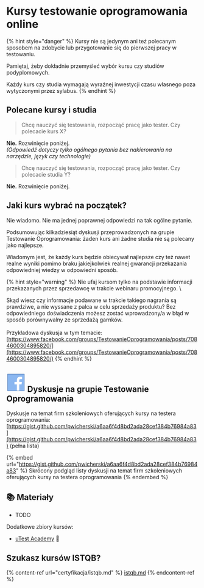 # Kursy testowanie oprogramowania online

{% hint style="danger" %}
Kursy nie są jedynym ani też polecanym sposobem na zdobycie lub przygotowanie się do pierwszej pracy w testowaniu.

Pamiętaj, żeby dokładnie przemyśleć wybór kursu czy studiów podyplomowych.

Każdy kurs czy studia wymagają wyraźnej inwestycji czasu własnego poza wytyczonymi przez sylabus.
{% endhint %}

## Polecane kursy i studia

> Chcę nauczyć się testowania, rozpocząć pracę jako tester. Czy polecacie kurs X?

**Nie.** Rozwinięcie poniżej.\
_(Odpowiedź dotyczy tylko ogólnego pytania bez nakierowania na narzędzie, język czy technologie)_

> Chcę nauczyć się testowania, rozpocząć pracę jako tester. Czy polecacie studia Y?

**Nie.** Rozwinięcie poniżej.

## Jaki kurs wybrać na początek?

Nie wiadomo. Nie ma jednej poprawnej odpowiedzi na tak ogólne pytanie.

Podsumowując kilkadziesiąt dyskusji przeprowadzonych na grupie Testowanie Oprogramowania: żaden kurs ani żadne studia nie są polecany jako najlepsze.

Wiadomym jest, że każdy kurs będzie obiecywał najlepsze czy też nawet realne wyniki pomimo braku jakiejkolwiek realnej gwarancji przekazania odpowiedniej wiedzy w odpowiedni sposób.

{% hint style="warning" %}
Nie ufaj kursom tylko na podstawie informacji przekazanych przez sprzedawcę w trakcie webinaru promocyjnego. \


Skąd wiesz czy informacje podawane w trakcie takiego nagrania są prawdziwe, a nie wyssane z palca w celu sprzedaży produktu? Bez odpowiedniego doświadczenia możesz zostać wprowadzony/a w błąd w sposób porównywalny ze sprzedażą garnków.\
\
Przykładowa dyskusja w tym temacie: [https://www.facebook.com/groups/TestowanieOprogramowania/posts/7084600304895820/](https://www.facebook.com/groups/TestowanieOprogramowania/posts/7084600304895820/)
{% endhint %}

## <img src=".gitbook/assets/icons8-facebook-50 (10) (1) (1) (1) (1) (1) (1) (1) (4).png" alt="" data-size="line"> Dyskusje na grupie Testowanie Oprogramowania

Dyskusje na temat firm szkoleniowych oferujących kursy na testera oprogramowania:\
[https://gist.github.com/pwicherski/a6aa6f4d8bd2ada28cef384b76984a83](https://gist.github.com/pwicherski/a6aa6f4d8bd2ada28cef384b76984a83) (pełna lista)

{% embed url="https://gist.github.com/pwicherski/a6aa6f4d8bd2ada28cef384b76984a83" %}
Skrócony podgląd listy dyskusji na temat firm szkoleniowych oferujących kursy na testera oprogramowania
{% endembed %}

## 📚 Materiały

* TODO

Dodatkowe zbiory kursów:

* [uTest Academy](https://www.utest.com/academy) 🏤

## Szukasz kursów ISTQB?

{% content-ref url="certyfikacja/istqb.md" %}
[istqb.md](certyfikacja/istqb.md)
{% endcontent-ref %}
